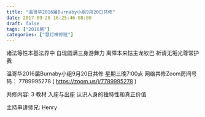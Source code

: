 ```yaml
---
title: "温哥华2016届Burnaby小组9月20日共修"
date: 2017-09-20 16:25:46-08:00
draft: false
tags: ["2016届"]
categories: ["慧灯禅修班"]
---
```

诸法等性本基法界中 自现圆满三身游舞力
离障本来怙主龙钦巴 祈请无垢光尊常护我

温哥华2016届Burnaby小组9月20日共修
星期三晚7:00点
网络共修Zoom房间号码： 7789995278 ( https://zoom.us/j/7789995278 )

共修内容: 
3	教材 入座与出座	认识人身的独特性和真正价值

主持串讲师兄: Henry
